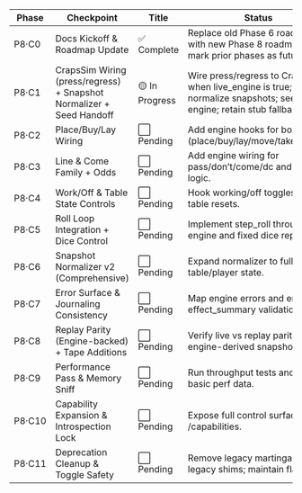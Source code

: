 | Phase | Checkpoint | Title | Status | Summary |
|-------|-------------|-------|---------|----------|
| P8·C0 | Docs Kickoff & Roadmap Update | ✅ Complete | Replace old Phase 6 roadmap with new Phase 8 roadmap and mark prior phases as future. |
| P8·C1 | CrapsSim Wiring (press/regress) + Snapshot Normalizer + Seed Handoff | 🟡 In Progress | Wire press/regress to CrapsSim when live_engine is true; normalize snapshots; seed engine; retain stub fallback. |
| P8·C2 | Place/Buy/Lay Wiring | ⬜ Pending | Add engine hooks for box bets (place/buy/lay/move/take_down). |
| P8·C3 | Line & Come Family + Odds | ⬜ Pending | Add engine wiring for pass/don’t/come/dc and odds logic. |
| P8·C4 | Work/Off & Table State Controls | ⬜ Pending | Hook working/off toggles and table resets. |
| P8·C5 | Roll Loop Integration + Dice Control | ⬜ Pending | Implement step_roll through engine and fixed dice replay. |
| P8·C6 | Snapshot Normalizer v2 (Comprehensive) | ⬜ Pending | Expand normalizer to full table/player state. |
| P8·C7 | Error Surface & Journaling Consistency | ⬜ Pending | Map engine errors and enforce effect_summary validation. |
| P8·C8 | Replay Parity (Engine-backed) + Tape Additions | ⬜ Pending | Verify live vs replay parity using engine-derived snapshots. |
| P8·C9 | Performance Pass & Memory Sniff | ⬜ Pending | Run throughput tests and collect basic perf data. |
| P8·C10 | Capability Expansion & Introspection Lock | ⬜ Pending | Expose full control surface via /capabilities. |
| P8·C11 | Deprecation Cleanup & Toggle Safety | ⬜ Pending | Remove legacy martingale and legacy shims; maintain flags. |
